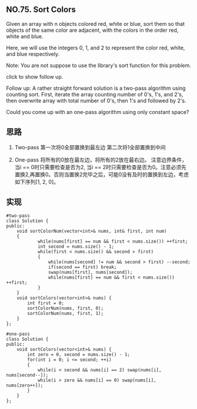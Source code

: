 ## NO.75. Sort Colors
 Given an array with n objects colored red, white or blue, sort them so that objects of the same color are adjacent, with the colors in the order red, white and blue.

 Here, we will use the integers 0, 1, and 2 to represent the color red, white, and blue respectively.

 Note:
 You are not suppose to use the library's sort function for this problem.

 click to show follow up.

 Follow up:
 A rather straight forward solution is a two-pass algorithm using counting sort.
 First, iterate the array counting number of 0's, 1's, and 2's, then overwrite array with total number of 0's, then 1's and followed by 2's.

 Could you come up with an one-pass algorithm using only constant space?

## 思路
1. Two-pass
第一次将0全部置换到最左边
第二次将1全部置换到中间

2. One-pass
将所有的0放在最左边，将所有的2放在最右边。
注意边界条件，当i == 0时只需要检查是否为2, 当i == 2时只需要检查是否为0。注意必须先置换2,再置换0。否则当置换2完毕之后，可能0没有及时的置换到左边，考虑如下序列[1, 2, 0]。

## 实现
```
#two-pass
class Solution {
public:
    void sortColorNum(vector<int>& nums, int& first, int num)
    {
            while(nums[first] == num && first < nums.size()) ++first;
            int second = nums.size() - 1;
            while(first < nums.size() && second > first)
            {
                while(nums[second] != num && second > first) --second;
                if(second == first) break;
                swap(nums[first], nums[second]);
                while(nums[first] == num && first < nums.size()) ++first;
            }
    }
    void sortColors(vector<int>& nums) {
        int first = 0;
        sortColorNum(nums, first, 0);
        sortColorNum(nums, first, 1);
    }
};

#one-pass
class Solution {
public:
    void sortColors(vector<int>& nums) {
        int zero = 0, second = nums.size() - 1;
        for(int i = 0; i <= second; ++i)
        {
            while(i < second && nums[i] == 2) swap(nums[i], nums[second--]);
            while(i > zero && nums[i] == 0) swap(nums[i], nums[zero++]);
        }
    }
};
```
